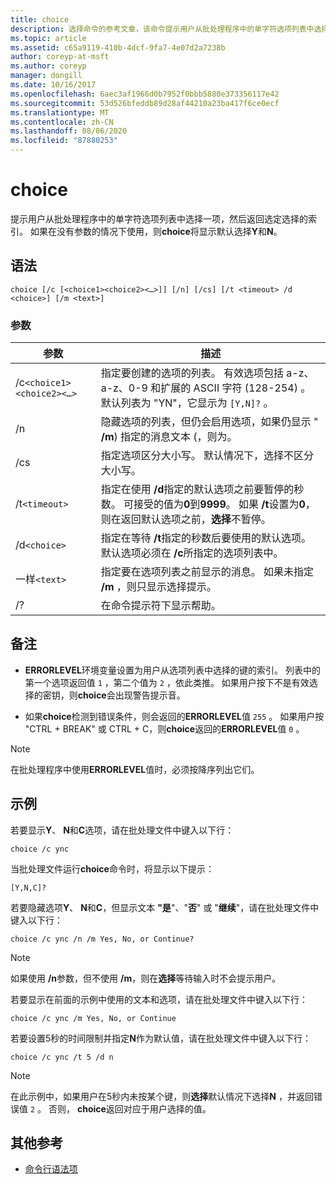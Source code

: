 ```yaml
---
title: choice
description: 选择命令的参考文章，该命令提示用户从批处理程序中的单字符选项列表中选择一项，然后返回选定选择的索引。
ms.topic: article
ms.assetid: c65a9119-410b-4dcf-9fa7-4e07d2a7238b
author: coreyp-at-msft
ms.author: coreyp
manager: dongill
ms.date: 10/16/2017
ms.openlocfilehash: 6aec3af1966d0b7952f0bbb5880e373356117e42
ms.sourcegitcommit: 53d526bfeddb89d28af44210a23ba417f6ce0ecf
ms.translationtype: MT
ms.contentlocale: zh-CN
ms.lasthandoff: 08/06/2020
ms.locfileid: "87880253"
---
```

# <a name="choice"></a>choice

提示用户从批处理程序中的单字符选项列表中选择一项，然后返回选定选择的索引。 如果在没有参数的情况下使用，则**choice**将显示默认选择**Y**和**N**。

## <a name="syntax"></a>语法

```
choice [/c [<choice1><choice2><…>]] [/n] [/cs] [/t <timeout> /d <choice>] [/m <text>]
```

### <a name="parameters"></a>参数

| 参数 | 描述 |
| --------- | ----------- |
| /c`<choice1><choice2><…>` | 指定要创建的选项的列表。 有效选项包括 a-z、a-z、0-9 和扩展的 ASCII 字符 (128-254) 。 默认列表为 "YN"，它显示为 `[Y,N]?` 。 |
| /n | 隐藏选项的列表，但仍会启用选项，如果仍显示 " **/m**) 指定的消息文本 (，则为。 |
| /cs | 指定选项区分大小写。 默认情况下，选择不区分大小写。 |
| /t`<timeout>` | 指定在使用 **/d**指定的默认选项之前要暂停的秒数。 可接受的值为**0**到**9999**。 如果 **/t**设置为**0**，则在返回默认选项之前，**选择**不暂停。 |
| /d`<choice>` | 指定在等待 **/t**指定的秒数后要使用的默认选项。 默认选项必须在 **/c**所指定的选项列表中。 |
| 一样`<text>` | 指定要在选项列表之前显示的消息。 如果未指定 **/m** ，则只显示选择提示。 |
| /? | 在命令提示符下显示帮助。 |

## <a name="remarks"></a>备注

- **ERRORLEVEL**环境变量设置为用户从选项列表中选择的键的索引。 列表中的第一个选项返回值 `1` ，第二个值为 `2` ，依此类推。 如果用户按下不是有效选择的密钥，则**choice**会出现警告提示音。

- 如果**choice**检测到错误条件，则会返回的**ERRORLEVEL**值 `255` 。 如果用户按 "CTRL + BREAK" 或 CTRL + C，则**choice**返回的**ERRORLEVEL**值 `0` 。

> [!NOTE]
> 在批处理程序中使用**ERRORLEVEL**值时，必须按降序列出它们。

## <a name="examples"></a>示例

若要显示**Y**、 **N**和**C**选项，请在批处理文件中键入以下行：

```
choice /c ync
```

当批处理文件运行**choice**命令时，将显示以下提示：

```
[Y,N,C]?
```

若要隐藏选项**Y**、 **N**和**C**，但显示文本 **"是**"、"**否**" 或 "**继续**"，请在批处理文件中键入以下行：

```
choice /c ync /n /m Yes, No, or Continue?
```

> [!NOTE]
> 如果使用 **/n**参数，但不使用 **/m**，则在**选择**等待输入时不会提示用户。

若要显示在前面的示例中使用的文本和选项，请在批处理文件中键入以下行：

```
choice /c ync /m Yes, No, or Continue
```

若要设置5秒的时间限制并指定**N**作为默认值，请在批处理文件中键入以下行：

```
choice /c ync /t 5 /d n
```

> [!NOTE]
> 在此示例中，如果用户在5秒内未按某个键，则**选择**默认情况下选择**N** ，并返回错误值 `2` 。 否则， **choice**返回对应于用户选择的值。

## <a name="additional-references"></a>其他参考

- [命令行语法项](command-line-syntax-key.md)
